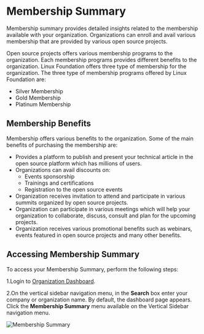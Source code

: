 # Membership Summary

Membership summary provides detailed insights related to the membership available with your organization. Organizations can enroll and avail various membership that are provided by various open source projects.

Open source projects offers various membership programs to the organization. Each membership programs provides different benefits to the organization. Linux Foundation offers three type of membership for the organization. The three type of membership programs offered by Linux Foundation are:

* Silver Membership
* Gold Membership
* Platinum Membership

## Membership Benefits

Membership offers various benefits to the organization. Some of the main benefits of purchasing the membership are:

* Provides a platform to publish and present your technical article in the open source platform which has millions of users.
* Organizations can avail discounts on:
  * Events sponsorship
  * Trainings and certifications
  * Registration to the open source events
* Organization receives invitation to attend and participate in various summits organized by open source projects.
* Organization can participate in various meetings which will help your organization to collaborate, discuss, consult and plan for the upcoming projects.
* Organization receives various promotional benefits such as webinars, events featured in open source projects and many other benefits.

## Accessing Membership Summary

To access your Membership Summary, perform the following steps:

1.Login to [Organization Dashboard](https://myorg.lfx.dev).

2.On the vertical sidebar navigation menu, in the **Search** box enter your company or organization name. By default, the dashboard page appears. Click the **Membership Summary** menu available on the Vertical Sidebar navigation menu.

![Membership Summary](https://files.gitbook.com/v0/b/gitbook-28427.appspot.com/o/assets%2F-MgAESFs0H7zYsmTgcOZ%2F-Mgt5MudqKERg4vZwN8j%2F-Mgt6iSa2f8h\_KxGolNg%2FMembership\_Summary.png?alt=media\&token=50e58a8c-bc6a-4569-8903-989b29526a16)
